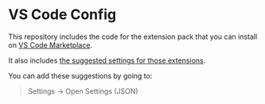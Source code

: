 # VS Code Config

This repository includes the code for the extension pack that you can install on [VS Code Marketplace]().

It also includes [the suggested settings for those extensions](config.json).

You can add these suggestions by going to:

> Settings -> Open Settings (JSON)